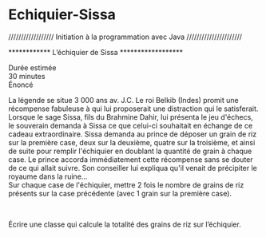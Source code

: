 # Echiquier-Sissa
////////////////// Initiation à la programmation avec Java //////////////////////</br>

************ L’échiquier de Sissa ******************</br>

Durée estimée</br>
30 minutes</br>
Énoncé</br>

<p>La légende se situe 3 000 ans av. J.C.
Le roi Belkib (Indes) promit une récompense fabuleuse à qui lui proposerait une distraction
qui le satisferait.
Lorsque le sage Sissa, fils du Brahmine Dahir, lui présenta le jeu d'échecs, le souverain
demanda à Sissa ce que celui-ci souhaitait en échange de ce cadeau extraordinaire.
Sissa demanda au prince de déposer un grain de riz sur la première case, deux sur la
deuxième, quatre sur la troisième, et ainsi de suite pour remplir l'échiquier en doublant la
quantité de grain à chaque case.
Le prince accorda immédiatement cette récompense sans se douter de ce qui allait
suivre.
Son conseiller lui expliqua qu'il venait de précipiter le royaume dans la ruine...</br>
Sur chaque case de l'échiquier, mettre 2 fois le nombre de grains de riz présents sur la
case précédente (avec 1 grain sur la première case).</p></br>

Écrire une classe qui calcule la totalité des grains de riz sur l’échiquier.
